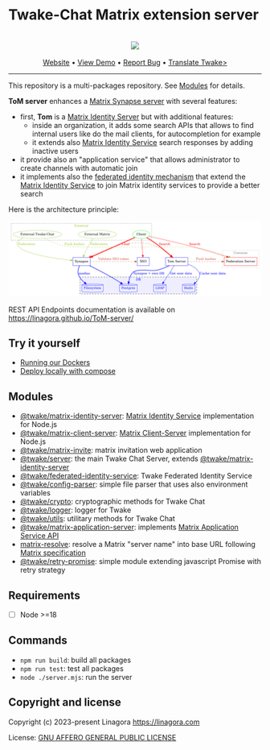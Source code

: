 # Twake-Chat Matrix extension server

<br />
<div align="center">
  <a href="https://github.com/linagora/twake-on-matrix">
    <img src="https://github.com/artembru/ToM-server/assets/146178981/4a5da817-466f-4d4a-8804-3881b672bc42">
  </a>

  <p align="center">
    <a href="https://twake-chat.com">Website</a>
    •
    <a href="https://beta.twake.app/web/#/rooms">View Demo</a>
    •
    <a href="https://github.com/linagora/twake-on-matrix/issues">Report Bug</a>
    •
    <a href="https://hosted.weblate.org/projects/linagora/twake-matrix/#repository">Translate Twake></a>
</p>
</div>

---

This repository is a multi-packages repository. See [Modules](#modules) for details.

**ToM server** enhances a [Matrix Synapse server](https://github.com/element-hq/synapse) with several features:
 * first, **Tom** is a [Matrix Identity Server](https://spec.matrix.org/latest/identity-service-api/) but with additional features:
   * inside an organization, it adds some search APIs that allows to find internal users like do the mail clients, for autocompletion for example
   * it extends also [Matrix Identity Service](https://spec.matrix.org/latest/identity-service-api/) search responses by adding inactive users
 * it provide also an "application service" that allows administrator to create channels with automatic join
 * it implements also the [federated identity mechanism](https://github.com/matrix-org/matrix-spec-proposals/pull/4004) that extend the
   [Matrix Identity Service](https://spec.matrix.org/latest/identity-service-api/) to join Matrix identity services to provide a better search

Here is the architecture principle:

![architecture principle](./docs/arch.png)

REST API Endpoints documentation is available on https://linagora.github.io/ToM-server/

## Try it yourself

- [Running our Dockers](./docker.md)
- [Deploy locally with compose](./docker.md#docker-compose)

## Modules

* [@twake/matrix-identity-server](./packages/matrix-identity-server):
  [Matrix Identity Service](https://spec.matrix.org/v1.6/identity-service-api/) implementation for Node.js
* [@twake/matrix-client-server](./packages/matrix-client-server/):
  [Matrix Client-Server](https://spec.matrix.org/v1.11/client-server-api/) implementation for Node.js
* [@twake/matrix-invite](./packages/matrix-invite): matrix invitation web application
* [@twake/server](./packages/tom-server): the main Twake Chat Server, extends [@twake/matrix-identity-server](./packages/matrix-identity-server)
* [@twake/federated-identity-service](./packages/federated-identity-service): Twake Federated Identity Service
* [@twake/config-parser](./packages/config-parser): simple file parser that uses also environment variables
* [@twake/crypto](./packages/crypto): cryptographic methods for Twake Chat
* [@twake/logger](./packages/logger): logger for Twake
* [@twake/utils](.packages/utils): utilitary methods for Twake Chat
* [@twake/matrix-application-server](./packages/matrix-application-server): implements
  [Matrix Application Service API](https://spec.matrix.org/v1.6/application-service-api/)
* [matrix-resolve](./packages/matrix-resolve): resolve a Matrix "server name" into base URL following
  [Matrix specification](https://spec.matrix.org/latest/server-server-api/#server-discovery)
* [@twake/retry-promise](packages/retry-promise): simple module extending javascript Promise with retry strategy

## Requirements

- [ ] Node >=18

## Commands

* `npm run build`: build all packages
* `npm run test`: test all packages
* `node ./server.mjs`: run the server

## Copyright and license

Copyright (c) 2023-present Linagora <https://linagora.com>

License: [GNU AFFERO GENERAL PUBLIC LICENSE](./LICENSE)
